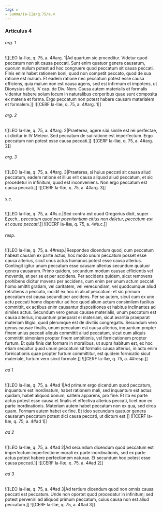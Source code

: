 ```yaml
---
tags : 
- Summa/Ia-IIæ/q.75/a.4
---
```


### Articulus 4

###### arg. 1
![[LEO Ia-IIæ, q. 75, a. 4#arg. 1|Ad quartum sic proceditur. Videtur quod peccatum non sit causa peccati. Sunt enim quatuor genera causarum, quorum nullum potest ad hoc congruere quod peccatum sit causa peccati. Finis enim habet rationem boni, quod non competit peccato, quod de sua ratione est malum. Et eadem ratione nec peccatum potest esse causa efficiens, quia malum non est causa agens, sed est infirmum et impotens, ut Dionysius dicit, IV cap. de Div. Nom. Causa autem materialis et formalis videntur habere solum locum in naturalibus corporibus quae sunt composita ex materia et forma. Ergo peccatum non potest habere causam materialem et formalem.]]
![[CERF Ia-IIæ, q. 75, a. 4#arg. 1]]

###### arg. 2
![[LEO Ia-IIæ, q. 75, a. 4#arg. 2|Praeterea, agere sibi simile est rei perfectae, ut dicitur in IV Meteor. Sed peccatum de sui ratione est imperfectum. Ergo peccatum non potest esse causa peccati.]]
![[CERF Ia-IIæ, q. 75, a. 4#arg. 2]]

###### arg. 3
![[LEO Ia-IIæ, q. 75, a. 4#arg. 3|Praeterea, si huius peccati sit causa aliud peccatum, eadem ratione et illius erit causa aliquod aliud peccatum, et sic procedetur in infinitum, quod est inconveniens. Non ergo peccatum est causa peccati.]]
![[CERF Ia-IIæ, q. 75, a. 4#arg. 3]]

###### s.c.
![[LEO Ia-IIæ, q. 75, a. 4#s.c.|Sed contra est quod Gregorius dicit, super Ezech., *peccatum quod per poenitentiam citius non deletur, peccatum est et causa peccati*.]]
![[CERF Ia-IIæ, q. 75, a. 4#s.c.]]

###### resp.
![[LEO Ia-IIæ, q. 75, a. 4#resp.|Respondeo dicendum quod, cum peccatum habeat causam ex parte actus, hoc modo unum peccatum posset esse causa alterius, sicut unus actus humanus potest esse causa alterius. Contingit igitur unum peccatum esse causam alterius secundum quatuor genera causarum. Primo quidem, secundum modum causae efficientis vel moventis, et per se et per accidens. Per accidens quidem, sicut removens prohibens dicitur movens per accidens, cum enim per unum actum peccati homo amittit gratiam, vel caritatem, vel verecundiam, vel quodcumque aliud retrahens a peccato, incidit ex hoc in aliud peccatum; et sic primum peccatum est causa secundi per accidens. Per se autem, sicut cum ex uno actu peccati homo disponitur ad hoc quod alium actum consimilem facilius committit, ex actibus enim causantur dispositiones et habitus inclinantes ad similes actus. Secundum vero genus causae materialis, unum peccatum est causa alterius, inquantum praeparat ei materiam, sicut avaritia praeparat materiam litigio, quod plerumque est de divitiis congregatis. Secundum vero genus causae finalis, unum peccatum est causa alterius, inquantum propter finem unius peccati aliquis committit aliud peccatum, sicut cum aliquis committit simoniam propter finem ambitionis, vel fornicationem propter furtum. Et quia finis dat formam in moralibus, ut supra habitum est, ex hoc etiam sequitur quod unum peccatum sit formalis causa alterius, in actu enim fornicationis quae propter furtum committitur, est quidem fornicatio sicut materiale, furtum vero sicut formale.]]
![[CERF Ia-IIæ, q. 75, a. 4#resp.]]

###### ad 1
![[LEO Ia-IIæ, q. 75, a. 4#ad 1|Ad primum ergo dicendum quod peccatum, inquantum est inordinatum, habet rationem mali, sed inquantum est actus quidam, habet aliquod bonum, saltem apparens, pro fine. Et ita ex parte actus potest esse causa et finalis et effectiva alterius peccati, licet non ex parte inordinationis. Materiam autem habet peccatum non ex qua, sed circa quam. Formam autem habet ex fine. Et ideo secundum quatuor genera causarum peccatum potest dici causa peccati, ut dictum est.]]
![[CERF Ia-IIæ, q. 75, a. 4#ad 1]]

###### ad 2
![[LEO Ia-IIæ, q. 75, a. 4#ad 2|Ad secundum dicendum quod peccatum est imperfectum imperfectione morali ex parte inordinationis, sed ex parte actus potest habere perfectionem naturae. Et secundum hoc potest esse causa peccati.]]
![[CERF Ia-IIæ, q. 75, a. 4#ad 2]]

###### ad 3
![[LEO Ia-IIæ, q. 75, a. 4#ad 3|Ad tertium dicendum quod non omnis causa peccati est peccatum. Unde non oportet quod procedatur in infinitum; sed potest perveniri ad aliquod primum peccatum, cuius causa non est aliud peccatum.]]
![[CERF Ia-IIæ, q. 75, a. 4#ad 3]]

